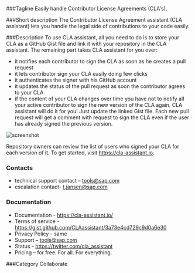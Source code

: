 ###Tagline
Easily handle Contributor License Agreements (CLA's).

###Short description
The Contributor License Agreement assistant (CLA assistant) lets you handle the legal side of contributions to your code easily.

###Description
To use CLA assistant, all you need to do is to store your CLA as a GitHub Gist file and link it with your repository in the CLA assistant. The remaining part takes CLA assistant for you over:

- it notifies each contributor to sign the CLA as soon as he creates a pull request
- it lets contributor sign your CLA easily doing few clicks
- it authenticates the signer with his GitHub account
- it updates the status of the pull request as soon the contributor agrees to your CLA
- if the content of your CLA changes over time you have not to notify all your active contributor to sign the new version of the CLA again. CLA assistant will do it for you! Just update the linked Gist file. Each new pull request will get a comment with request to sign the CLA even if the user has already signed the previous version.

![screenshot](https://raw.githubusercontent.com/cla-assistant/cla-assistant/master/screenshot.png)

Repository owners can review the list of users who signed your CLA for each version of it. To get started, visit https://cla-assistant.io.

### Contacts
- technical support contact – tools@sap.com
- escalation contact- t.jansen@sap.com

### Documentation
- Documentation - https://cla-assistant.io/
- Terms of service - https://gist.github.com/CLAassistant/3a73e4cd729c9d0a6e30
- Privacy Policy - same
- Support – tools@sap.com
- Status - https://twitter.com/cla_assistant
- Pricing – for free. For all. For everything.


###Category
Collaborate
